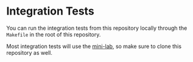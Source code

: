 # Integration Tests

You can run the integration tests from this repository locally through the `Makefile` in the root of this repository.

Most integration tests will use the [mini-lab](https://github.com/metal-stack/mini-lab), so make sure to clone this repository as well.
